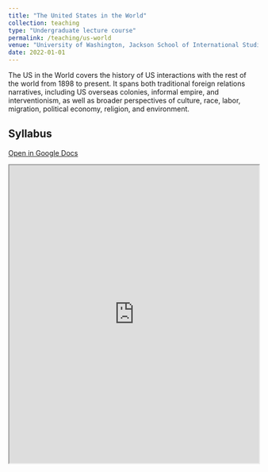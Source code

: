 ```yaml
---
title: "The United States in the World"
collection: teaching
type: "Undergraduate lecture course"
permalink: /teaching/us-world
venue: "University of Washington, Jackson School of International Studies"
date: 2022-01-01
---
```

The US in the World covers the history of US interactions with the rest of the world from 1898 to present.  It spans both traditional foreign relations narratives, including US overseas colonies, informal empire, and interventionism, as well as broader perspectives of culture, race, labor, migration, political economy, religion, and environment.

## Syllabus

[Open in Google Docs](https://docs.google.com/document/d/e/2PACX-1vRiZmQfMdp2uCUOTjm5HjH6zV6aVhoyu_FWQP97YX3yaarsMXmhWGAeACHHKKWJMPu9jn4lYtztc53o/pub)

<iframe width="100%" height="600" src="https://docs.google.com/document/d/e/2PACX-1vRiZmQfMdp2uCUOTjm5HjH6zV6aVhoyu_FWQP97YX3yaarsMXmhWGAeACHHKKWJMPu9jn4lYtztc53o/pub?embedded=true"></iframe>